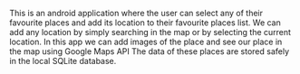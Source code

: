 This is an android application where the user can select any of their favourite places and add its location to their favourite places list.
We can add any location by simply searching in the map or by selecting the current location.
In this app we can add images of the place and see our place in the map using Google Maps API
The data of these places are stored safely in the local SQLite database.

